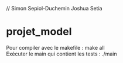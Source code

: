 // Simon Sepiol-Duchemin Joshua Setia

# projet_model
Pour compiler avec le makefile : make all  
Exécuter le main qui contient les tests : ./main
